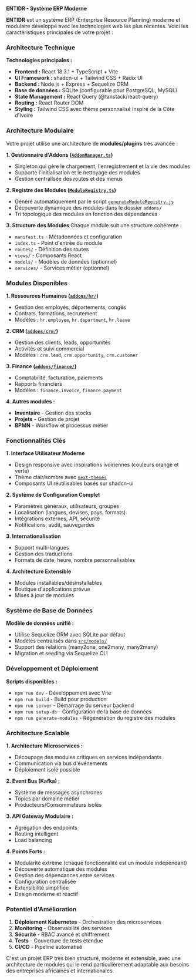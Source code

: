 **ENTIDR - Système ERP Moderne**

**ENTIDR** est un système ERP (Enterprise Resource Planning) moderne et modulaire développé avec les technologies web les plus récentes. Voici les caractéristiques principales de votre projet :

### **Architecture Technique**

**Technologies principales :**
- **Frontend :** React 18.3.1 + TypeScript + Vite
- **UI Framework :** shadcn-ui + Tailwind CSS + Radix UI
- **Backend :** Node.js + Express + Sequelize ORM
- **Base de données :** SQLite (configurable pour PostgreSQL, MySQL)
- **State Management :** React Query (@tanstack/react-query)
- **Routing :** React Router DOM
- **Styling :** Tailwind CSS avec thème personnalisé inspiré de la Côte d'Ivoire

### **Architecture Modulaire**

Votre projet utilise une architecture de **modules/plugins** très avancée :

**1. Gestionnaire d'Addons ([`AddonManager.ts`](src/core/AddonManager.ts:1))**
- Singleton qui gère le chargement, l'enregistrement et la vie des modules
- Supporte l'initialisation et le nettoyage des modules
- Gestion centralisée des routes et des menus

**2. Registre des Modules ([`ModuleRegistry.ts`](src/core/ModuleRegistry.ts:1))**
- Généré automatiquement par le script [`generateModuleRegistry.js`](scripts/generateModuleRegistry.js:1)
- Découverte dynamique des modules dans le dossier `addons/`
- Tri topologique des modules en fonction des dépendances

**3. Structure des Modules**
Chaque module suit une structure cohérente :
- `manifest.ts` - Métadonnées et configuration
- `index.ts` - Point d'entrée du module
- `routes/` - Définition des routes
- `views/` - Composants React
- `models/` - Modèles de données (optionnel)
- `services/` - Services métier (optionnel)

### **Modules Disponibles**

**1. Ressources Humaines ([`addons/hr/`](addons/hr/))**
- Gestion des employés, départements, congés
- Contrats, formations, recrutement
- Modèles : `hr.employee`, `hr.department`, `hr.leave`

**2. CRM ([`addons/crm/`](addons/crm/))**
- Gestion des clients, leads, opportunités
- Activités et suivi commercial
- Modèles : `crm.lead`, `crm.opportunity`, `crm.customer`

**3. Finance ([`addons/finance/`](addons/finance/))**
- Comptabilité, facturation, paiements
- Rapports financiers
- Modèles : `finance.invoice`, `finance.payment`

**4. Autres modules :**
- **Inventaire** - Gestion des stocks
- **Projets** - Gestion de projet
- **BPMN** - Workflow et processus métier

### **Fonctionnalités Clés**

**1. Interface Utilisateur Moderne**
- Design responsive avec inspirations ivoiriennes (couleurs orange et verte)
- Thème clair/sombre avec [`next-themes`](package.json:62)
- Composants UI réutilisables basés sur shadcn-ui

**2. Système de Configuration Complet**
- Paramètres généraux, utilisateurs, groupes
- Localisation (langues, devises, pays, formats)
- Intégrations externes, API, sécurité
- Notifications, audit, sauvegardes

**3. Internationalisation**
- Support multi-langues
- Gestion des traductions
- Formats de date, heure, nombre personnalisables

**4. Architecture Extensible**
- Modules installables/désinstallables
- Boutique d'applications prévue
- Mises à jour de modules

### **Système de Base de Données**

**Modèle de données unifié :**
- Utilise Sequelize ORM avec SQLite par défaut
- Modèles centralisés dans [`src/models/`](src/models/)
- Support des relations (many2one, one2many, many2many)
- Migration et seeding via Sequelize CLI

### **Développement et Déploiement**

**Scripts disponibles :**
- `npm run dev` - Développement avec Vite
- `npm run build` - Build pour production
- `npm run server` - Démarrage du serveur backend
- `npm run setup-db` - Configuration de la base de données
- `npm run generate-modules` - Régénération du registre des modules

### **Architecture Scalable**

**1. Architecture Microservices :**
- Découpage des modules critiques en services indépendants
- Communication via bus d'événements
- Déploiement isolé possible

**2. Event Bus (Kafka) :**
- Système de messages asynchrones
- Topics par domaine métier
- Producteurs/Consommateurs isolés

**3. API Gateway Modulaire :**
- Agrégation des endpoints
- Routing intelligent
- Load balancing

**4. Points Forts :**
- Modularité extrême (chaque fonctionnalité est un module indépendant)
- Découverte automatique des modules
- Gestion des dépendances entre services
- Configuration centralisée
- Extensibilité simplifiée
- Design moderne et réactif

### **Potentiel d'Amélioration**

1. **Déploiement Kubernetes** - Orchestration des microservices
2. **Monitoring** - Observabilité des services
3. **Sécurité** - RBAC avancé et chiffrement
4. **Tests** - Couverture de tests étendue
5. **CI/CD** - Pipeline automatisé

C'est un projet ERP très bien structuré, moderne et extensible, avec une architecture de modules qui le rend particulièrement adaptable aux besoins des entreprises africaines et internationales.